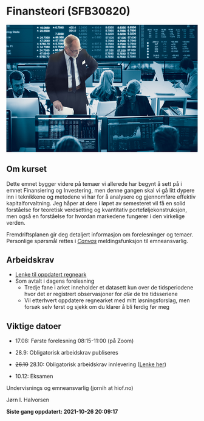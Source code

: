 Finansteori (SFB30820)
================

<!-- README.md is generated from README.Rmd. Please edit that file -->

![](man/figures/01_finans.jpg)

## Om kurset

Dette emnet bygger videre på temaer vi allerede har begynt å sett på i
emnet Finansiering og Investering, men denne gangen skal vi gå litt
dypere inn i teknikkene og metodene vi har for å analysere og
gjennomføre effektiv kapitalforvaltning. Jeg håper at dere i løpet av
semesteret vil få en solid forståelse for teoretisk verdsetting og
kvantitativ porteføljekonstruksjon, men også en forståelse for hvordan
markedene fungerer i den virkelige verden.

Fremdriftsplanen gir deg detaljert informasjon om forelesninger og
temaer. Personlige spørsmål rettes i [*Canvas*]() meldingsfunksjon til
emneansvarlig.

## Arbeidskrav

-   [Lenke til oppdatert
    regneark](https://docs.google.com/spreadsheets/d/1RBtpzzrAY5OIzlgBSLfzGvJeHmMJxMC_cEl3rOXV4m8/edit?usp=sharing)
-   Som avtalt i dagens forelesning
    -   Tredje fane i arket inneholder et datasett kun over de
        tidsperiodene hvor det er registrert observasjoner for *alle* de
        tre tidsseriene
    -   Vil etterhvert oppdatere regnearket med mitt løsningsforslag,
        men forsøk selv først og sjekk om du klarer å bli ferdig før meg

## Viktige datoer

-   17.08: Første forelesning 08:15-11:00 (på Zoom)

-   28.9: Obligatorisk arbeidskrav publiseres

-   ~~26.10~~ 28.10: Obligatorisk arbeidskrav innlevering ([Lenke
    her](https://hiof.instructure.com/courses/5156/assignments/23144))

-   10.12: Eksamen

Undervisnings og emneansvarlig (jornih at hiof.no)

Jørn I. Halvorsen

**Siste gang oppdatert: 2021-10-26 20:09:17**
